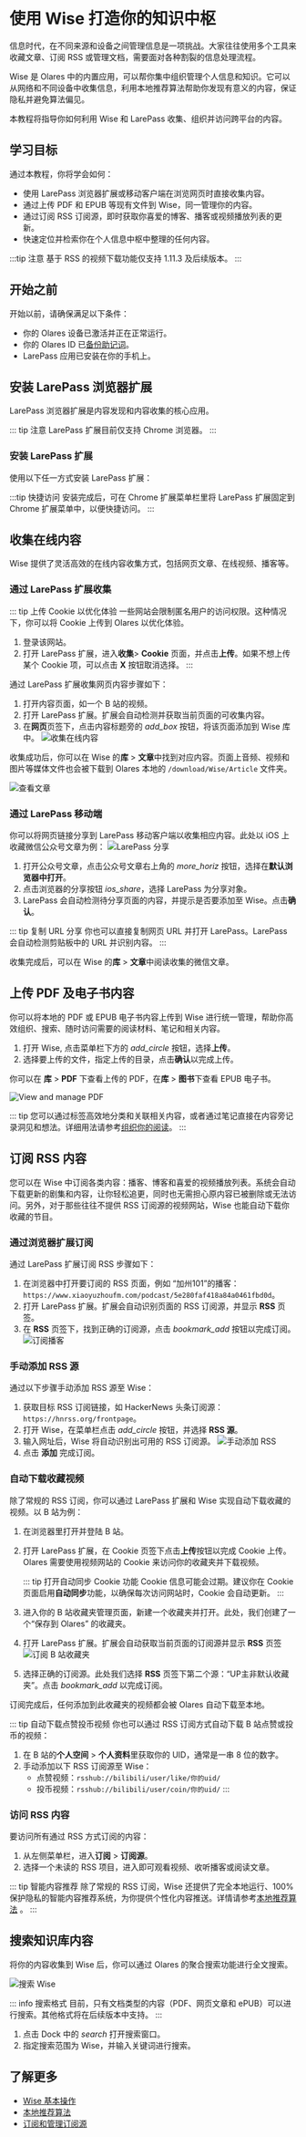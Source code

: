 
# 使用 Wise 打造你的知识中枢

信息时代，在不同来源和设备之间管理信息是一项挑战。大家往往使用多个工具来收藏文章、订阅 RSS 或管理文档，需要面对各种割裂的信息处理流程。

Wise 是 Olares 中的内置应用，可以帮你集中组织管理个人信息和知识。它可以从网络和不同设备中收集信息，利用本地推荐算法帮助你发现有意义的内容，保证隐私并避免算法偏见。

本教程将指导你如何利用 Wise 和 LarePass 收集、组织并访问跨平台的内容。

## 学习目标

通过本教程，你将学会如何：
- 使用 LarePass 浏览器扩展或移动客户端在浏览网页时直接收集内容。
- 通过上传 PDF 和 EPUB 等现有文件到 Wise，同一管理你的内容。
- 通过订阅 RSS 订阅源，即时获取你喜爱的博客、播客或视频播放列表的更新。
- 快速定位并检索你在个人信息中枢中整理的任何内容。

:::tip 注意
基于 RSS 的视频下载功能仅支持 1.11.3 及后续版本。
:::

## 开始之前

开始以前，请确保满足以下条件：

- 你的 Olares 设备已激活并正在正常运行。
- 你的 Olares ID 已[备份助记词](../get-started/back-up-mnemonics.md)。
- LarePass 应用已安装在你的手机上。

## 安装 LarePass 浏览器扩展

LarePass 浏览器扩展是内容发现和内容收集的核心应用。

::: tip 注意
LarePass 扩展目前仅支持 Chrome 浏览器。
:::

### 安装 LarePass 扩展

使用以下任一方式安装 LarePass 扩展：

<tabs>
<template #从-Chrome-网页应用商店>
a. 在 Chrome 网上应用店中搜索 LarePass。

b. 打开详情页面，点击 **添加到 Chrome** 进行安装。

</template>
<template #离线安装>

a. 访问 https://olares.cn/larepass 手动下载 LarePass 扩展的安装文件并解压。

b. 在 URL 地址栏中输入 `chrome://extensions/` 以进入扩展管理页面。

c. 在右上角启用 **开发者模式**。

d. 点击 **加载已解压的扩展程序** 选项，选择解压后的 LarePass 扩展文件夹完成安装。
</template>
</tabs>

:::tip 快捷访问
安装完成后，可在 Chrome 扩展菜单栏里将 LarePass 扩展固定到 Chrome 扩展菜单中，以便快捷访问。
:::

## 收集在线内容 
Wise 提供了灵活高效的在线内容收集方式，包括网页文章、在线视频、播客等。

### 通过 LarePass 扩展收集

::: tip 上传 Cookie 以优化体验
一些网站会限制匿名用户的访问权限。这种情况下，你可以将 Cookie 上传到 Olares 以优化体验。
1. 登录该网站。
2. 打开 LarePass 扩展，进入**收集**> **Cookie** 页面，并点击**上传**。如果不想上传某个 Cookie 项，可以点击 **X** 按钮取消选择。
:::

通过 LarePass 扩展收集网页内容步骤如下： 

1. 打开内容页面，如一个 B 站的视频。
2. 打开 LarePass 扩展。扩展会自动检测并获取当前页面的可收集内容。
3. 在**网页**页签下，点击内容标题旁的 <i class="material-symbols-outlined">add_box</i> 按钮，将该页面添加到 Wise 库中。
   ![收集在线内容](/images/zh/manual/tutorials/wise-collect-web-content.png)

收集成功后，你可以在 Wise 的**库** > **文章**中找到对应内容。页面上音频、视频和图片等媒体文件也会被下载到 Olares 本地的 `/download/Wise/Article` 文件夹。

![查看文章](/images/zh/manual/tutorials/wise-view-article.png)


### 通过 LarePass 移动端

你可以将网页链接分享到 LarePass 移动客户端以收集相应内容。此处以 iOS 上收藏微信公众号文章为例：
![LarePass 分享](/images/zh/manual/tutorials/wise-larepass-share.png)
1. 打开公众号文章，点击公众号文章右上角的 <i class="material-symbols-outlined">more_horiz</i> 按钮，选择在**默认浏览器中打开**。
2. 点击浏览器的分享按钮 <i class="material-symbols-outlined">ios_share</i>，选择 LarePass 为分享对象。
3. LarePass 会自动检测待分享页面的内容，并提示是否要添加至 Wise。点击**确认**。

::: tip 复制 URL 分享
你也可以直接复制网页 URL 并打开 LarePass。LarePass 会自动检测剪贴板中的 URL 并识别内容。
:::

收集完成后，可以在 Wise 的**库** > **文章**中阅读收集的微信文章。

## 上传 PDF 及电子书内容

你可以将本地的 PDF 或 EPUB 电子书内容上传到 Wise 进行统一管理，帮助你高效组织、搜索、随时访问需要的阅读材料、笔记和相关内容。
1. 打开 Wise, 点击菜单栏下方的 <i class="material-symbols-outlined">add_circle</i> 按钮，选择**上传**。
2. 选择要上传的文件，指定上传的目录，点击**确认**以完成上传。

你可以在 **库** > **PDF** 下查看上传的 PDF，在**库** > **图书**下查看 EPUB 电子书。

![View and manage PDF](/images/zh/manual/tutorials/wise-pdf.png)

::: tip 
您可以通过标签高效地分类和关联相关内容，或者通过笔记直接在内容旁记录洞见和想法。详细用法请参考[组织你的阅读](../tasks/wise-basics.md#组织你的阅读)。
:::

## 订阅 RSS 内容

您可以在 Wise 中订阅各类内容：播客、博客和喜爱的视频播放列表。系统会自动下载更新的剧集和内容，让你轻松追更，同时也无需担心原内容已被删除或无法访问。另外，对于那些往往不提供 RSS 订阅源的视频网站，Wise 也能自动下载你收藏的节目。

### 通过浏览器扩展订阅

通过 LarePass 扩展订阅 RSS 步骤如下：

1. 在浏览器中打开要订阅的 RSS 页面，例如 “加州101”的播客：`https://www.xiaoyuzhoufm.com/podcast/5e280faf418a84a0461fbd0d`。
2. 打开 LarePass 扩展。扩展会自动识别页面的 RSS 订阅源，并显示 **RSS** 页签。
3. 在 **RSS** 页签下，找到正确的订阅源，点击 <i class="material-symbols-outlined">bookmark_add</i> 按钮以完成订阅。
![订阅播客](/images/manual/tutorials/wise-sub-podcast.png)

### 手动添加 RSS 源

通过以下步骤手动添加 RSS 源至 Wise：

1. 获取目标 RSS 订阅链接，如 HackerNews 头条订阅源： `https://hnrss.org/frontpage`。
2. 打开 Wise，在菜单栏点击 <i class="material-symbols-outlined">add_circle</i> 按钮，并选择 **RSS 源**。
3. 输入网址后，Wise 将自动识别出可用的 RSS 订阅源。
   ![手动添加 RSS](/images/zh/manual/tutorials/wise-add-rss.png)
4. 点击 **添加** 完成订阅。

### 自动下载收藏视频

除了常规的 RSS 订阅，你可以通过 LarePass 扩展和 Wise 实现自动下载收藏的视频。以 B 站为例：

1. 在浏览器里打开并登陆 B 站。
2. 打开 LarePass 扩展，在 Cookie 页签下点击**上传**按钮以完成 Cookie 上传。Olares 需要使用视频网站的 Cookie 来访问你的收藏夹并下载视频。 
   
   ::: tip 打开自动同步 Cookie 功能
   Cookie 信息可能会过期。建议你在 Cookie 页面启用**自动同步**功能，以确保每次访问网站时，Cookie 会自动更新。
   :::
3. 进入你的 B 站收藏夹管理页面，新建一个收藏夹并打开。此处，我们创建了一个“保存到 Olares” 的收藏夹。
4. 打开 LarePass 扩展。扩展会自动获取当前页面的订阅源并显示 **RSS** 页签
    ![订阅 B 站收藏夹](/images/zh/manual/tutorials/wise-bilibili-rss.png)
5. 选择正确的订阅源。此处我们选择 **RSS** 页签下第二个源：“UP主非默认收藏夹”。点击 <i class="material-symbols-outlined">bookmark_add</i> 以完成订阅。

订阅完成后，任何添加到此收藏夹的视频都会被 Olares 自动下载至本地。

::: tip 自动下载点赞投币视频
你也可以通过 RSS 订阅方式自动下载 B 站点赞或投币的视频：
1. 在 B 站的**个人空间** > **个人资料**里获取你的 UID，通常是一串 8 位的数字。
2. 手动添加以下 RSS 订阅源至 Wise：
   - 点赞视频：`rsshub://bilibili/user/like/你的uid/`
   - 投币视频：`rsshub://bilibili/user/coin/你的uid/`
:::

### 访问 RSS 内容

要访问所有通过 RSS 方式订阅的内容：
1. 从左侧菜单栏，进入**订阅** > **订阅源**。
2. 选择一个未读的 RSS 项目，进入即可观看视频、收听播客或阅读文章。

::: tip 智能内容推荐
除了常规的 RSS 订阅，Wise 还提供了完全本地运行、100% 保护隐私的智能内容推荐系统，为你提供个性化内容推送。详情请参考[本地推荐算法](../tasks/recommend.md) 。
:::

## 搜索知识库内容

将你的内容收集到 Wise 后，你可以通过 Olares 的聚合搜索功能进行全文搜索。

![搜索 Wise](/images/zh/manual/tutorials/wise-search.png)

::: info 搜索格式
目前，只有文档类型的内容（PDF、网页文章和 ePUB）可以进行搜索。其他格式将在后续版本中支持。
:::
1. 点击 Dock 中的 <i class="material-symbols-outlined">search</i> 打开搜索窗口。
2. 指定搜索范围为 Wise，并输入关键词进行搜索。

## 了解更多

- [Wise 基本操作](../tasks/wise-basics.md)
- [本地推荐算法](../tasks/recommend.md)
- [订阅和管理订阅源](../tasks/subscribe.md)
